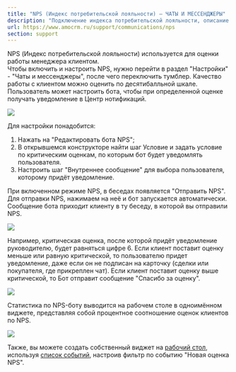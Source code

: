 ```yaml
---
title: "NPS (Индекс потребительской лояльности) — ЧАТЫ И МЕССЕНДЖЕРЫ"
description: "Подключение индекса потребительской лояльности, описание функции, настройка NPS"
url: https://www.amocrm.ru/support/communications/nps
section: support
---
```


NPS (Индекс потребительской лояльности) используется для оценки работы менеджера клиентом.   
Чтобы включить и настроить NPS, нужно перейти в раздел "Настройки" - "Чаты и мессенджеры", после чего переключить тумблер. Качество работы с клиентом можно оценить по десятибалльной шкале. Пользователь может настроить бота, чтобы при определенной оценке получать уведомление в Центр нотификаций.

![](/uploads/2022/11/nps_turn_on_new.png)

Для настройки понадобится:

1. Нажать на "Редактировать бота NPS";
2. В открывшемся конструкторе найти шаг Условие и задать условие по критическим оценкам, по которым бот будет уведомлять пользователя.
3. Настроить шаг "Внутреннее сообщение" для выбора пользователя, которому придёт уведомление.

При включенном режиме NPS, в беседах появляется "Отправить NPS". Для отправки NPS, нажимаем на неё и бот запускается автоматически. Сообщение бота приходит клиенту в ту беседу, в которой вы отправили NPS.

  

![](/uploads/2022/11/nps_sent_new.png)

Например, критическая оценка, после которой придёт уведомление руководителю, будет равняться цифре 6.
Если клиент поставит оценку меньше или равную критической, то пользователю придет уведомление, даже если он не подписан на карточку (сделки или покупателя, где прикреплен чат). Если клиент поставит оценку выше критической, то Бот отправит сообщение "Спасибо за оценку".

![](/uploads/2022/11/NPS_edit3.png)

  

Статистика по NPS-боту выводится на рабочем столе в одноимённом виджете, представляя собой процентное соотношение оценок клиентов по NPS.

![](/uploads/2022/11/NPS_widget4.png)

Также, вы можете создать собственный виджет на [рабочий стол](https://www.amocrm.ru/support/desktop/blocks_of_desktop), используя [список событий](https://www.amocrm.ru/support/analytics/list_events), настроив фильтр по событию "Новая оценка NPS".